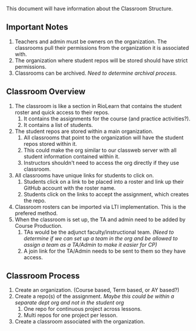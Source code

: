 This document will have information about the Classroom Structure.

## Important Notes
1. Teachers and admin must be owners on the organization. The classrooms pull their permissions from the organization it is associated with.
2. The organization where student repos will be stored should have strict permissions.
3. Classrooms can be archived. *Need to determine archival process.*

## Classroom Overview
1. The classroom is like a section in RioLearn that contains the student roster and quick access to their repos.
   1. It contains the assignments for the course (and practice activities?).
   2. It contains a list of students.
2. The student repos are stored within a main organization.
   1. All classrooms that point to the organization will have the student repos stored within it.
   2. This could make the org similar to our classweb server with all student information contained within it.
   3. Instructors shouldn't need to access the org directly if they use classroom.
3. All classrooms have unique links for students to click on.
   1. Students click on a link to be placed into a roster and link up their GitHub account with the roster name.
   2. Students click on the links to accept the assignment, which creates the repo.
4. Classroom rosters can be imported via LTI implementation. This is the prefered method.
5. When the classroom is set up, the TA and admin need to be added by Course Production.
   1. TAs would be the adjunct faculty/instructional team. *(Need to determine if we can set up a team in the org and be allowed to assign a team as a TA/Admin to make it easier for CP)*
   2. A join link for the TA/Admin needs to be sent to them so they have access.
   
## Classroom Process
1. Create an organization. (Course based, Term based, or AY based?)
2. Create a repo(s) of the assignment. *Maybe this could be within a separate dept org and not in the student org*
   1. One repo for continuous project across lessons.
   2. Multi repos for one project per lesson.
3. Create a classroom associated with the organization.

